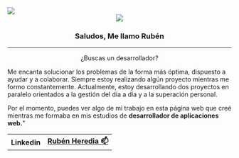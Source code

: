 
<centerd>
<a href="http://kurohv.deviantart.com/"><img src="https://f2.toyhou.se/file/f2-toyhou-se/images/22248908_u79wh87bx3iuRzZ.gif"></a>
</centerd>
<div align="center">
  <div id="header">
    <a href="http://kurohv.deviantart.com/">
      <img src="https://github.com/RubHL/RubHL/assets/113599741/37a026ef-43ac-4e97-944c-599ec03347d2">
    </a>
  </div>
  
  <h3> Saludos, Me llamo Rubén </h3> <hr> <p>¿Buscas un desarrollador?</p>
</div>

Me encanta solucionar los problemas de la forma más óptima, dispuesto a ayudar y a colaborar. Siempre estoy realizando algún proyecto mientras me formo constantemente. Actualmente, estoy desarrollando dos proyectos en paralelo orientados a la gestión del día a día y a la superación personal.

Por el momento, puedes  ver algo de mi trabajo en esta página web que creé mientras me formaba en mis estudios de <b>desarrollador de aplicaciones web.</b>"


<table align="center">
	<tr>
    <th>Linkedin</th>
    <th><a href="http://www.linkedin.com/in/rubén-heredia-lópez-215001292">Rubén Heredia 📫</a></th>
  </tr>
</table>

<!--
**RubHL/RubHL** is a ✨ _special_ ✨ repository because its `README.md` (this file) appears on your GitHub profile.

Here are some ideas to get you started:

- 🔭 I’m currently working on ...
- 🌱 I’m currently learning ...
- 👯 I’m looking to collaborate on ...
- 🤔 I’m looking for help with ...
- 💬 Ask me about ...
- 📫 How to reach me: ...
- 😄 Pronouns: ...
- ⚡ Fun fact: ...
-->
